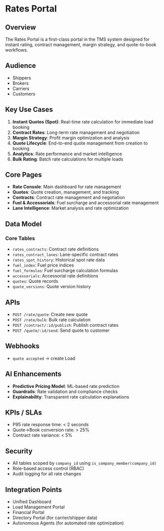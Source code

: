 # Rates Portal

## Overview
The Rates Portal is a first-class portal in the TMS system designed for instant rating, contract management, margin strategy, and quote-to-book workflows.

## Audience
- Shippers
- Brokers  
- Carriers
- Customers

## Key Use Cases
1. **Instant Quotes (Spot)**: Real-time rate calculation for immediate load booking
2. **Contract Rates**: Long-term rate management and negotiation
3. **Margin Strategy**: Profit margin optimization and analysis
4. **Quote Lifecycle**: End-to-end quote management from creation to booking
5. **Analytics**: Rate performance and market intelligence
6. **Bulk Rating**: Batch rate calculations for multiple loads

## Core Pages
- **Rate Console**: Main dashboard for rate management
- **Quotes**: Quote creation, management, and tracking
- **Contracts**: Contract rate management and negotiation
- **Fuel & Accessorials**: Fuel surcharge and accessorial rate management
- **Lane Intelligence**: Market analysis and rate optimization

## Data Model
### Core Tables
- `rates_contracts`: Contract rate definitions
- `rates_contract_lanes`: Lane-specific contract rates
- `rates_spot_history`: Historical spot rate data
- `fuel_index`: Fuel price indices
- `fuel_formulas`: Fuel surcharge calculation formulas
- `accessorials`: Accessorial rate definitions
- `quotes`: Quote records
- `quote_versions`: Quote version history

## APIs
- `POST /rate/quote`: Create new quote
- `POST /rate/bulk`: Bulk rate calculation
- `POST /contract/:id/publish`: Publish contract rates
- `POST /quote/:id/send`: Send quote to customer

## Webhooks
- `quote accepted` → create Load

## AI Enhancements
- **Predictive Pricing Model**: ML-based rate prediction
- **Guardrails**: Rate validation and compliance checks
- **Explainability**: Transparent rate calculation explanations

## KPIs / SLAs
- P95 rate response time: < 2 seconds
- Quote→Book conversion rate: > 25%
- Contract rate variance: < 5%

## Security
- All tables scoped by `company_id` using `is_company_member(company_id)`
- Role-based access control (RBAC)
- Audit logging for all rate changes

## Integration Points
- Unified Dashboard
- Load Management Portal
- Financial Portal
- Directory Portal (for carrier/shipper data)
- Autonomous Agents (for automated rate optimization)
